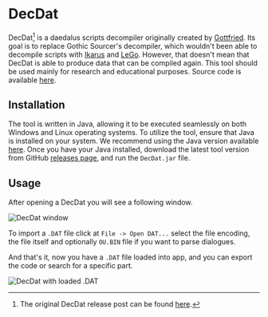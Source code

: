 # DecDat

DecDat[^1] is a daedalus scripts decompiler originally created by [Gottfried](https://forum.worldofplayers.de/forum/members/28709-Gottfried). Its goal is to replace Gothic Sourcer's decompiler, which wouldn't been able to decompile scripts with [Ikarus](../../scripts/extenders/ikarus/index.md) and [LeGo](../../scripts/extenders/lego/index.md). However, that doesn't mean that DecDat is able to produce data that can be compiled again. This tool should be used mainly for research and educational purposes. Source code is available [here](https://github.com/auronen/DecDat/).

## Installation

The tool is written in Java, allowing it to be executed seamlessly on both Windows and Linux operating systems. To utilize the tool, ensure that Java is installed on your system. We recommend using the Java version available [here](https://adoptium.net/temurin/releases/). Once you have your Java installed, download the latest tool version from GitHub [releases page](https://github.com/auronen/DecDat/releases/), and run the `DecDat.jar` file.

## Usage
After opening a DecDat you will see a following window.

![DecDat window](../../../assets/images/decdat_window.png)

To import a `.DAT` file click at `File -> Open DAT...` select the file encoding, the file itself and optionally `OU.BIN` file if you want to parse dialogues.

And that's it, now you have a `.DAT` file loaded into app, and you can export the code or search for a specific part.

![DecDat with loaded .DAT](../../../assets/images/decdat_loaded.png)

[^1]: The original DecDat release post can be found [here](https://forum.worldofplayers.de/forum/threads/1151032-Tool-DecDat).